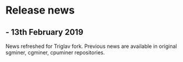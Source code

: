 # Release news

##  - 13th February 2019
News refreshed for Triglav fork.
Previous news are available in original sgminer, cgminer, cpuminer repositories.
